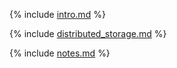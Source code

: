 {% include [intro.md](_includes/system_views/intro_cluster.md) %}

{% include [distributed_storage.md](_includes/system_views/distributed_storage.md) %}

{% include [notes.md](_includes/system_views/notes.md) %}
